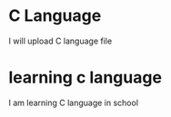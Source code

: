 # C Language
I will upload C language file

# learning c language 
I am learning C language in school
